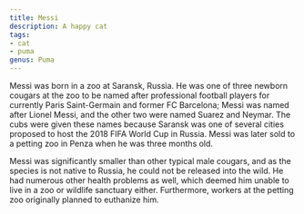 ```yaml
---
title: Messi
description: A happy cat
tags:
- cat
- puma
genus: Puma
---
```


Messi was born in a zoo at Saransk, Russia. He was one of three newborn cougars at the zoo to be named after professional football players for currently Paris Saint-Germain and former FC Barcelona; Messi was named after Lionel Messi, and the other two were named Suarez and Neymar. The cubs were given these names because Saransk was one of several cities proposed to host the 2018 FIFA World Cup in Russia. Messi was later sold to a petting zoo in Penza when he was three months old.

Messi was significantly smaller than other typical male cougars, and as the species is not native to Russia, he could not be released into the wild. He had numerous other health problems as well, which deemed him unable to live in a zoo or wildlife sanctuary either. Furthermore, workers at the petting zoo originally planned to euthanize him.
